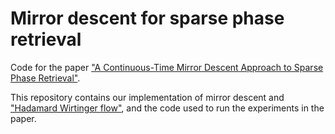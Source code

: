 # Mirror descent for sparse phase retrieval
Code for the paper ["A Continuous-Time Mirror Descent Approach to Sparse Phase Retrieval"](https://arxiv.org/abs/2010.10168). 

This repository contains our implementation of mirror descent and ["Hadamard Wirtinger flow"](https://arxiv.org/abs/2006.01065), and the code used to run the experiments in the paper.
